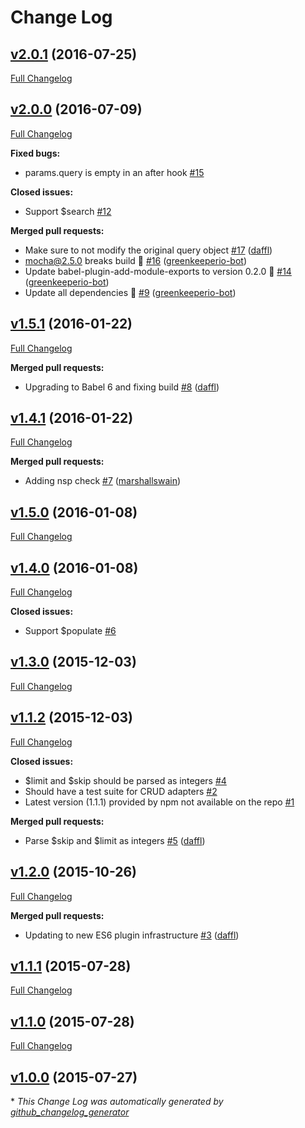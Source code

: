 # Change Log

## [v2.0.1](https://github.com/feathersjs/feathers-query-filters/tree/v2.0.1) (2016-07-25)
[Full Changelog](https://github.com/feathersjs/feathers-query-filters/compare/v2.0.0...v2.0.1)

## [v2.0.0](https://github.com/feathersjs/feathers-query-filters/tree/v2.0.0) (2016-07-09)
[Full Changelog](https://github.com/feathersjs/feathers-query-filters/compare/v1.5.1...v2.0.0)

**Fixed bugs:**

- params.query is empty in an after hook [\#15](https://github.com/feathersjs/feathers-query-filters/issues/15)

**Closed issues:**

- Support $search [\#12](https://github.com/feathersjs/feathers-query-filters/issues/12)

**Merged pull requests:**

- Make sure to not modify the original query object [\#17](https://github.com/feathersjs/feathers-query-filters/pull/17) ([daffl](https://github.com/daffl))
- mocha@2.5.0 breaks build 🚨 [\#16](https://github.com/feathersjs/feathers-query-filters/pull/16) ([greenkeeperio-bot](https://github.com/greenkeeperio-bot))
- Update babel-plugin-add-module-exports to version 0.2.0 🚀 [\#14](https://github.com/feathersjs/feathers-query-filters/pull/14) ([greenkeeperio-bot](https://github.com/greenkeeperio-bot))
- Update all dependencies 🌴 [\#9](https://github.com/feathersjs/feathers-query-filters/pull/9) ([greenkeeperio-bot](https://github.com/greenkeeperio-bot))

## [v1.5.1](https://github.com/feathersjs/feathers-query-filters/tree/v1.5.1) (2016-01-22)
[Full Changelog](https://github.com/feathersjs/feathers-query-filters/compare/v1.4.1...v1.5.1)

**Merged pull requests:**

- Upgrading to Babel 6 and fixing build [\#8](https://github.com/feathersjs/feathers-query-filters/pull/8) ([daffl](https://github.com/daffl))

## [v1.4.1](https://github.com/feathersjs/feathers-query-filters/tree/v1.4.1) (2016-01-22)
[Full Changelog](https://github.com/feathersjs/feathers-query-filters/compare/v1.5.0...v1.4.1)

**Merged pull requests:**

- Adding nsp check [\#7](https://github.com/feathersjs/feathers-query-filters/pull/7) ([marshallswain](https://github.com/marshallswain))

## [v1.5.0](https://github.com/feathersjs/feathers-query-filters/tree/v1.5.0) (2016-01-08)
[Full Changelog](https://github.com/feathersjs/feathers-query-filters/compare/v1.4.0...v1.5.0)

## [v1.4.0](https://github.com/feathersjs/feathers-query-filters/tree/v1.4.0) (2016-01-08)
[Full Changelog](https://github.com/feathersjs/feathers-query-filters/compare/v1.3.0...v1.4.0)

**Closed issues:**

- Support $populate [\#6](https://github.com/feathersjs/feathers-query-filters/issues/6)

## [v1.3.0](https://github.com/feathersjs/feathers-query-filters/tree/v1.3.0) (2015-12-03)
[Full Changelog](https://github.com/feathersjs/feathers-query-filters/compare/v1.1.2...v1.3.0)

## [v1.1.2](https://github.com/feathersjs/feathers-query-filters/tree/v1.1.2) (2015-12-03)
[Full Changelog](https://github.com/feathersjs/feathers-query-filters/compare/v1.2.0...v1.1.2)

**Closed issues:**

- $limit and $skip should be parsed as integers [\#4](https://github.com/feathersjs/feathers-query-filters/issues/4)
- Should have a test suite for CRUD adapters [\#2](https://github.com/feathersjs/feathers-query-filters/issues/2)
- Latest version \(1.1.1\) provided by npm not available on the repo [\#1](https://github.com/feathersjs/feathers-query-filters/issues/1)

**Merged pull requests:**

- Parse $skip and $limit  as integers [\#5](https://github.com/feathersjs/feathers-query-filters/pull/5) ([daffl](https://github.com/daffl))

## [v1.2.0](https://github.com/feathersjs/feathers-query-filters/tree/v1.2.0) (2015-10-26)
[Full Changelog](https://github.com/feathersjs/feathers-query-filters/compare/v1.1.1...v1.2.0)

**Merged pull requests:**

- Updating to new ES6 plugin infrastructure [\#3](https://github.com/feathersjs/feathers-query-filters/pull/3) ([daffl](https://github.com/daffl))

## [v1.1.1](https://github.com/feathersjs/feathers-query-filters/tree/v1.1.1) (2015-07-28)
[Full Changelog](https://github.com/feathersjs/feathers-query-filters/compare/v1.1.0...v1.1.1)

## [v1.1.0](https://github.com/feathersjs/feathers-query-filters/tree/v1.1.0) (2015-07-28)
[Full Changelog](https://github.com/feathersjs/feathers-query-filters/compare/v1.0.0...v1.1.0)

## [v1.0.0](https://github.com/feathersjs/feathers-query-filters/tree/v1.0.0) (2015-07-27)


\* *This Change Log was automatically generated by [github_changelog_generator](https://github.com/skywinder/Github-Changelog-Generator)*